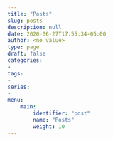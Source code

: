 ```yaml
---
title: "Posts"
slug: posts
description: null
date: 2020-06-27T17:55:34-05:00
author: <no value>
type: page
draft: false
categories:
- 
tags:
-
series:
-
menu:
    main:
        identifier: "post"
        name: "Posts"
        weight: 10
---
```

